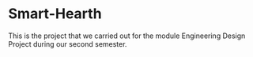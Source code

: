 # Smart-Hearth
This is the project that we carried out for the module Engineering Design Project during our second semester.
